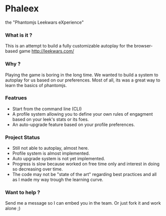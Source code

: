 # Phaleex
the "Phantomjs Leekwars eXperience"

### What is it ?

This is an attempt to build a fully customizable autoplay for the browser-based game http://leekwars.com/

### Why ?

Playing the game is boring in the long time. We wanted to build a system to autoplay for us based on our preferences.
Most of all, its was a great way to learn the basics of phantomjs.

### Featrues

* Start from the command line (CLI)
* A profile system allowing you to define your own rules of engagment based on your leek's stats or its foes.
* An auto-upgrade feature based on your profile preferences.

### Project Status

* Still not able to autoplay, almost here.
* Profile system is almost implemented.
* Auto upgrade system is not yet implemented.
* Progress is slow because worked on free time only and interest in doing so decreasing over time.
* The code may not be "state of the art" regarding best practices and all as I made my way trough the learning curve.

### Want to help ?

Send me a message so I can embed you in the team.
Or just fork it and work alone ;)